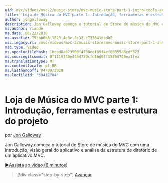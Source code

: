 ```yaml
---
uid: mvc/videos/mvc-2/music-store/mvc-music-store-part-1-intro-tools-and-project-structure
title: 'Loja de Música do MVC parte 1: Introdução, ferramentas e estrutura do projeto | Microsoft Docs'
author: jongalloway
description: Jon Galloway começa o tutorial de Store de música do MVC com uma introdução, visão geral do aplicativo e análise da estrutura de diretório de um aplicativo MVC...
ms.author: riande
ms.date: 06/22/2010
ms.assetid: 75cbb6d6-1823-4e3c-8c33-c733641eadb2
msc.legacyurl: /mvc/videos/mvc-2/music-store/mvc-music-store-part-1-intro-tools-and-project-structure
msc.type: video
ms.openlocfilehash: 1bcad8a023500f4738edf09f4ef0635588cd5323
ms.sourcegitcommit: 0f1119340e4464720cfd16d0ff15764746ea1fea
ms.translationtype: MT
ms.contentlocale: pt-BR
ms.lasthandoff: 04/09/2019
ms.locfileid: "59412704"
---
```

# <a name="mvc-music-store-part-1-intro-tools-and-project-structure"></a>Loja de Música do MVC parte 1: Introdução, ferramentas e estrutura do projeto

por [Jon Galloway](https://github.com/jongalloway)

Jon Galloway começa o tutorial de Store de música do MVC com uma introdução, visão geral do aplicativo e análise da estrutura de diretório de um aplicativo MVC.

[&#9654;Assista ao vídeo (6 minutos)](https://channel9.msdn.com/Blogs/ASP-NET-Site-Videos/mvc-music-store-part-1-intro-tools-and-project-structure)

> [!div class="step-by-step"]
> [Avançar](mvc-music-store-part-2-controllers.md)
